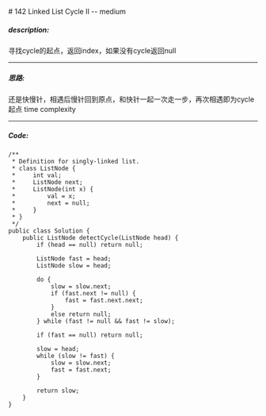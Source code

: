 \# 142 Linked List Cycle II -- medium
##### description:
寻找cycle的起点，返回index，如果没有cycle返回null
****************
##### 思路:
还是快慢针，相遇后慢针回到原点，和快针一起一次走一步，再次相遇即为cycle起点
time complexity
**********
##### Code:
```
/**
 * Definition for singly-linked list.
 * class ListNode {
 *     int val;
 *     ListNode next;
 *     ListNode(int x) {
 *         val = x;
 *         next = null;
 *     }
 * }
 */
public class Solution {
    public ListNode detectCycle(ListNode head) {
        if (head == null) return null;

        ListNode fast = head;
        ListNode slow = head;

        do {
            slow = slow.next;
            if (fast.next != null) {
                fast = fast.next.next;
            }
            else return null;
        } while (fast != null && fast != slow);

        if (fast == null) return null;

        slow = head;
        while (slow != fast) {
            slow = slow.next;
            fast = fast.next;
        }

        return slow;
    }
}
```
